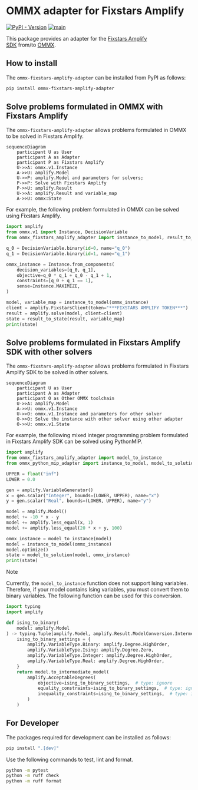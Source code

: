# OMMX adapter for Fixstars Amplify

[![PyPI - Version](https://img.shields.io/pypi/v/ommx-fixstars-amplify-adapter)](https://pypi.org/project/ommx-fixstars-amplify-adapter/) 
[![main](https://img.shields.io/badge/API_Reference-blue)](https://jij-inc.github.io/ommx-fixstars-amplify-adapter/)


This package provides an adapter for the [Fixstars Amplify SDK](https://amplify.fixstars.com/ja/docs/amplify/v1/index.html) from/to [OMMX](https://github.com/Jij-Inc/ommx).

## How to install

The `ommx-fixstars-amplify-adapter` can be installed from PyPI as follows:

```bash
pip install ommx-fixstars-amplify-adapter
```

## Solve problems formulated in OMMX with Fixstars Amplify

The `ommx-fixstars-amplify-adapter` allows problems formulated in OMMX to be solved in Fixstars Amplify.

```mermaid
sequenceDiagram
    participant U as User
    participant A as Adapter
    participant P as Fixstars Amplify
    U->>A: ommx.v1.Instance
    A->>U: amplify.Model
    U->>P: amplify.Model and parameters for solvers;
    P->>P: Solve with Fixstars Amplify
    P->>U: amplify.Result
    U->>A: amplify.Result and variable_map
    A->>U: ommx:State
```

For example, the following problem formulated in OMMX can be solved using Fixstars Amplify.

```python
import amplify
from ommx.v1 import Instance, DecisionVariable
from ommx_fixstars_amplify_adapter import instance_to_model, result_to_state

q_0 = DecisionVariable.binary(id=0, name="q_0")
q_1 = DecisionVariable.binary(id=1, name="q_1")

ommx_instance = Instance.from_components(
    decision_variables=[q_0, q_1],
    objective=q_0 * q_1 + q_0 - q_1 + 1,
    constraints=[q_0 + q_1 == 1],
    sense=Instance.MAXIMIZE,
)

model, variable_map = instance_to_model(ommx_instance)
client = amplify.FixstarsClient(token="***FIXSTARS AMPLIFY TOKEN***")
result = amplify.solve(model, client=client)
state = result_to_state(result, variable_map)
print(state)
```

## Solve problems formulated in Fixstars Amplify SDK with other solvers

The `ommx-fixstars-amplify-adapter` allows problems formulated in Fixstars Amplify SDK to be solved in other solvers.

```mermaid
sequenceDiagram
    participant U as User
    participant A as Adapter
    participant O as Other OMMX toolchain
    U->>A: amplify.Model
    A->>U: ommx.v1.Instance
    U->>O: ommx.v1.Instance and parameters for other solver
    O->>O: Solve the instance with other solver using other adapter
    O->>U: ommx.v1.State
```

For example, the following mixed integer programming problem formulated in Fixstars Amplify SDK can be solved using PythonMIP.

```python
import amplify
from ommx_fixstars_amplify_adapter import model_to_instance
from ommx_python_mip_adapter import instance_to_model, model_to_solution

UPPER = float("inf")
LOWER = 0.0

gen = amplify.VariableGenerator()
x = gen.scalar("Integer", bounds=(LOWER, UPPER), name="x")
y = gen.scalar("Real", bounds=(LOWER, UPPER), name="y")

model = amplify.Model()
model += -10 * x - y
model += amplify.less_equal(x, 1)
model += amplify.less_equal(20 * x + y, 100)

ommx_instance = model_to_instance(model)
model = instance_to_model(ommx_instance)
model.optimize()
state = model_to_solution(model, ommx_instance)
print(state)
```

> [!NOTE]
> Currently, the `model_to_instance` function does not support Ising variables. Therefore, if your model contains Ising variables, you must convert them to binary variables. The following function can be used for this conversion.
> ```python
> import typing
> import amplify
> 
> def ising_to_binary(
>     model: amplify.Model
> ) -> typing.Tuple[amplify.Model, amplify.Result.ModelConversion.IntermediateMapping]:
>     ising_to_binary_settings = {
>         amplify.VariableType.Binary: amplify.Degree.HighOrder,
>         amplify.VariableType.Ising: amplify.Degree.Zero,
>         amplify.VariableType.Integer: amplify.Degree.HighOrder,
>         amplify.VariableType.Real: amplify.Degree.HighOrder,
>     }
>     return model.to_intermediate_model(
>         amplify.AcceptableDegrees(
>             objective=ising_to_binary_settings,  # type: ignore
>             equality_constraints=ising_to_binary_settings,  # type: ignore
>             inequality_constraints=ising_to_binary_settings,  # type: ignore
>         )
>     )
> ```

## For Developer

The packages required for development can be installed as follows:

```bash
pip install ".[dev]"
```

Use the following commands to test, lint and format.

```bash
python -m pytest
python -m ruff check
python -m ruff format
```
